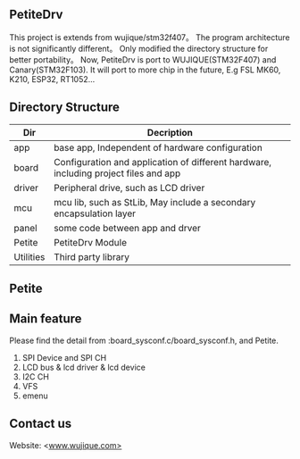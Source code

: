 ## PetiteDrv
This project is extends from wujique/stm32f407。
The program architecture is not significantly different。
Only modified the directory structure for better portability。
Now, PetiteDrv is port to WUJIQUE(STM32F407) and Canary(STM32F103).
It will port to more chip in the future, E.g FSL MK60, K210, ESP32, RT1052...

## Directory Structure
|Dir|Decription|
|-|-|
|app|base app, Independent of hardware configuration|
|board|Configuration and application of different hardware, including project files and app|
|driver|Peripheral drive, such as LCD driver|
|mcu|mcu lib, such as StLib, May include a secondary encapsulation layer|
|panel|some code between app and drver|
|Petite|PetiteDrv Module|
|Utilities|Third party library|

## Petite

## Main feature
Please find the detail from :board_sysconf.c/board_sysconf.h, and Petite.
1. SPI Device and SPI CH
2. LCD bus & lcd driver & lcd device
3. I2C CH
4. VFS
5. emenu

## Contact us
Website:
<www.wujique.com>



